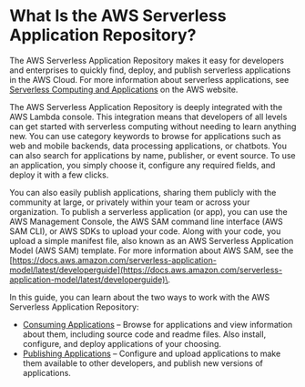 # What Is the AWS Serverless Application Repository?<a name="what-is-serverlessrepo"></a>

The AWS Serverless Application Repository makes it easy for developers and enterprises to quickly find, deploy, and publish serverless applications in the AWS Cloud\. For more information about serverless applications, see [Serverless Computing and Applications](https://aws.amazon.com/serverless) on the AWS website\.

The AWS Serverless Application Repository is deeply integrated with the AWS Lambda console\. This integration means that developers of all levels can get started with serverless computing without needing to learn anything new\. You can use category keywords to browse for applications such as web and mobile backends, data processing applications, or chatbots\. You can also search for applications by name, publisher, or event source\. To use an application, you simply choose it, configure any required fields, and deploy it with a few clicks\.

You can also easily publish applications, sharing them publicly with the community at large, or privately within your team or across your organization\. To publish a serverless application \(or app\), you can use the AWS Management Console, the AWS SAM command line interface \(AWS SAM CLI\), or AWS SDKs to upload your code\. Along with your code, you upload a simple manifest file, also known as an AWS Serverless Application Model \(AWS SAM\) template\. For more information about AWS SAM, see the [https://docs.aws.amazon.com/serverless-application-model/latest/developerguide](https://docs.aws.amazon.com/serverless-application-model/latest/developerguide)\.

In this guide, you can learn about the two ways to work with the AWS Serverless Application Repository: 
+ [Consuming Applications](serverless-app-consuming-applications.md) – Browse for applications and view information about them, including source code and readme files\. Also install, configure, and deploy applications of your choosing\.
+ [Publishing Applications](serverless-app-publishing-applications.md) – Configure and upload applications to make them available to other developers, and publish new versions of applications\.